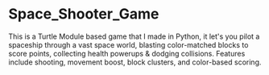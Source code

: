 # Space_Shooter_Game
This is a Turtle Module based game that I made in Python, it let's you pilot a spaceship through a vast space world, blasting color-matched blocks to score points, collecting health powerups & dodging collisions. 
Features include shooting, movement boost, block clusters, and color-based scoring.
